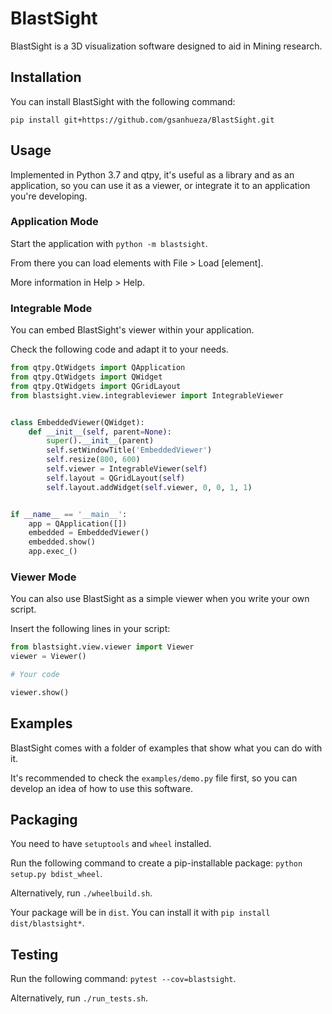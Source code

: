 # BlastSight

BlastSight is a 3D visualization software designed to aid in Mining research.

## Installation

You can install BlastSight with the following command:

`pip install git+https://github.com/gsanhueza/BlastSight.git`

## Usage

Implemented in Python 3.7 and qtpy, it's useful as a library and as an application,
so you can use it as a viewer, or integrate it to an application you're developing.

### Application Mode

Start the application with `python -m blastsight`.

From there you can load elements with File > Load [element].

More information in Help > Help.

### Integrable Mode 

You can embed BlastSight's viewer within your application.

Check the following code and adapt it to your needs.

```python
from qtpy.QtWidgets import QApplication
from qtpy.QtWidgets import QWidget
from qtpy.QtWidgets import QGridLayout
from blastsight.view.integrableviewer import IntegrableViewer


class EmbeddedViewer(QWidget):
    def __init__(self, parent=None):
        super().__init__(parent)
        self.setWindowTitle('EmbeddedViewer')
        self.resize(800, 600)
        self.viewer = IntegrableViewer(self)
        self.layout = QGridLayout(self)
        self.layout.addWidget(self.viewer, 0, 0, 1, 1)


if __name__ == '__main__':
    app = QApplication([])
    embedded = EmbeddedViewer()
    embedded.show()
    app.exec_()

```

### Viewer Mode

You can also use BlastSight as a simple viewer when you write your own script.

Insert the following lines in your script:

```python
from blastsight.view.viewer import Viewer
viewer = Viewer()

# Your code

viewer.show()

```

## Examples

BlastSight comes with a folder of examples that show what you can do with it.

It's recommended to check the `examples/demo.py` file first, so you can develop an idea of how to use this software.

## Packaging

You need to have `setuptools` and `wheel` installed.

Run the following command to create a pip-installable package:
`python setup.py bdist_wheel`.

Alternatively, run `./wheelbuild.sh`.

Your package will be in `dist`.
You can install it with `pip install dist/blastsight*`.

## Testing

Run the following command: `pytest --cov=blastsight`.

Alternatively, run `./run_tests.sh`.


